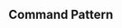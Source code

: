 <div id="title">

## Command Pattern
</div>

<div id="body">

<include src="what/container-inParent-asPanel.md" boilerplate />

</div>